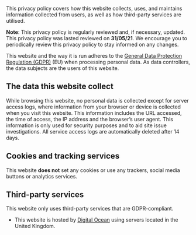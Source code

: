 <!--
  # Copyright (C) 2020 Damien Dart, <damiendart@pobox.com>.
  # This file is distributed under the MIT licence. For more
  # information, please refer to the accompanying "LICENCE" file.

  description: "View the privacy policy for Damien Dart's personal site."
  title: 'Privacy Policy'
  twigTemplate: '.templates/base-markdown.html.twig'
-->

This privacy policy covers how this website collects, uses, and
maintains information collected from users, as well as how third-party
services are utilised.

<div class="admonition admonition--info">
  <p><b>Note</b>: This privacy policy is regularly reviewed and, if
    necessary, updated. This privacy policy was lasted reviewed on
    <b>31/05/21</b>. We encourage you to periodically review this
    privacy policy to stay informed on any changes.</p>
</div>

This website and the way it is run adheres to the [General Data
Protection Regulation (GDPR)][1] (EU) when processing personal data. As
data controllers, the data subjects are the users of this website.

[1]: <https://ico.org.uk/for-organisations/guide-to-the-general-data-protection-regulation-gdpr/>


## The data this website collect

While browsing this website, no personal data is collected except for
server access logs, where information from your browser or device is
collected when you visit this website. This information includes the URL
accessed, the time of access, the IP address and the browser’s user
agent. This information is only used for security purposes and to aid
site issue investigations. All service access logs are automatically
deleted after 14 days.


## Cookies and tracking services

This website **does not** set any cookies or use any trackers, social
media buttons or analytics services.


## Third-party services

This website only uses third-party services that are GDPR-compliant.

  - This website is hosted by [Digital Ocean][2] using servers located
    in the United Kingdom.

[2]: <https://www.digitalocean.com/security/gdpr/>
